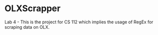 # OLXScrapper
Lab 4 - This is the project for CS 112 which implies the usage of RegEx for scraping data on OLX.
